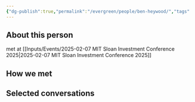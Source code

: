 ```yaml
---
{"dg-publish":true,"permalink":"/evergreen/people/ben-heywood/","tags":["people"]}
---
```


## About this person
met at [[Inputs/Events/2025-02-07 MIT Sloan Investment Conference 2025\|2025-02-07 MIT Sloan Investment Conference 2025]]

## How we met


## Selected conversations
